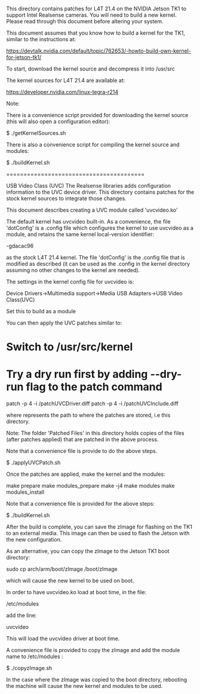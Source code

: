 This directory contains patches for L4T 21.4 on the NVIDIA Jetson TK1 
to support Intel Realsense cameras. You will need to build a new kernel.
Please read through this document before altering your system.
 
This document assumes that you know how to build a kernel for the TK1, similar to the instructions at:

https://devtalk.nvidia.com/default/topic/762653/-howto-build-own-kernel-for-jetson-tk1/

To start, download the kernel source and decompress it into /usr/src

The kernel sources for L4T 21.4 are available at:

https://developer.nvidia.com/linux-tegra-r214

Note: 

There is a convenience script provided for downloading the kernel source (this will also open a configuration editor): 

$ ./getKernelSources.sh

There is also a convenience script for compiling the kernel source and modules:

$ ./buildKernel.sh

========================================

USB Video Class (UVC)
The Realsense libraries adds configuration information to the UVC device driver. This directory contains patches for the stock kernel sources to integrate those changes. 

This document describes creating a UVC module called 'uvcvideo.ko'

The default kernel has uvcvideo built-in. As a convenience, the file 'dotConfig' is a .config file which configures the kernel to use uvcvideo as a module, and retains the same kernel local-version identifier:

-gdacac96

as the stock L4T 21.4 kernel. The file 'dotConfig' is the .config file that is modified
as described (it can be used as the .config in the kernel directory assuming no other 
changes to the kernel are needed).

The settings in the kernel config file for uvcvideo is:

Device Drivers->Multimedia support->Media USB Adapters->USB Video Class(UVC)

Set this to build as a module


You can then apply the UVC patches similar to:

# Switch to /usr/src/kernel
# Try a dry run first by adding --dry-run flag to the patch command
patch -p 4 -i <Patched files>/patchUVCDriver.diff
patch -p 4 -i <Patched files>/patchUVCInclude.diff

where <Patched files> represents the path to where the patches are stored, i.e this directory. 

Note: The folder 'Patched Files' in this directory holds copies of the files
(after patches applied) that are patched in the above process.

Note that a convenience file is provide to do the above steps.

$ ./applyUVCPatch.sh

Once the patches are applied, make the kernel and the modules:

make prepare
make modules_prepare
make -j4
make modules
make modules_install

Note that a convenience file is provided for the above steps:

$ ./buildKernel.sh

After the build is complete, you can save the zImage for flashing on the TK1 to an external media. This image can then be used to flash the Jetson with the new configuration. 

As an alternative, you can copy the zImage to the Jetson TK1 boot directory:

sudo cp arch/arm/boot/zImage /boot/zImage

which will cause the new kernel to be used on boot. 

In order to have uvcvideo.ko load at boot time, in the file:

/etc/modules

add the line: 

uvcvideo

This will load the uvcvideo driver at boot time.

A convenience file is provided to copy the zImage and add the module name to /etc/modules :

$ ./copyzImage.sh

In the case where the zImage was copied to the boot directory, rebooting the machine
will cause the new kernel and modules to be used.




